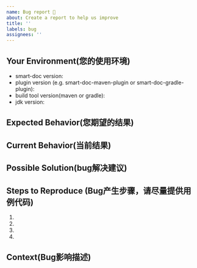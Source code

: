 ```yaml
---
name: Bug report 🐞
about: Create a report to help us improve
title: ''
labels: bug
assignees: ''
---
```


## Your Environment(您的使用环境)

<!--- Include as many relevant details about the environment you experienced the bug in -->

* smart-doc version:
* plugin version (e.g. smart-doc-maven-plugin or smart-doc-gradle-plugin):
* build tool version(maven or gradle):
* jdk version:

## Expected Behavior(您期望的结果)

<!--- If you're describing a bug, tell us what should happen -->
<!--- If you're suggesting a change/improvement, tell us how it should work -->

## Current Behavior(当前结果)

<!--- If describing a bug, tell us what happens instead of the expected behavior -->
<!--- If suggesting a change/improvement, explain the difference from current behavior -->

## Possible Solution(bug解决建议)

<!--- Not obligatory, but suggest a fix/reason for the bug, -->
<!--- or ideas how to implement the addition or change -->

## Steps to Reproduce (Bug产生步骤，请尽量提供用例代码)

<!--- Provide a link to a live example, or an unambiguous set of steps to -->
<!--- reproduce this bug. Include code to reproduce, if relevant -->

1.
2.
3.
4.

## Context(Bug影响描述)

<!--- How has this issue affected you? What are you trying to accomplish? -->
<!--- Providing context helps us come up with a solution that is most useful in the real world -->



